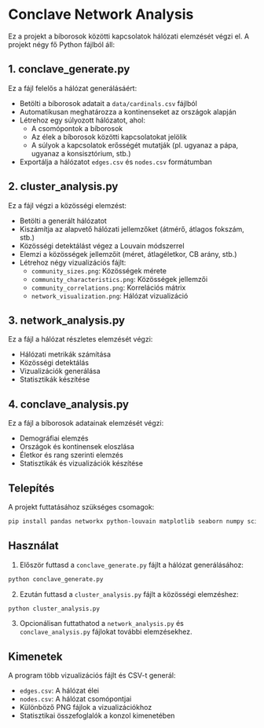 # Conclave Network Analysis

Ez a projekt a bíborosok közötti kapcsolatok hálózati elemzését végzi el. A projekt négy fő Python fájlból áll:

## 1. conclave_generate.py
Ez a fájl felelős a hálózat generálásáért:
- Betölti a bíborosok adatait a `data/cardinals.csv` fájlból
- Automatikusan meghatározza a kontinenseket az országok alapján
- Létrehoz egy súlyozott hálózatot, ahol:
  - A csomópontok a bíborosok
  - Az élek a bíborosok közötti kapcsolatokat jelölik
  - A súlyok a kapcsolatok erősségét mutatják (pl. ugyanaz a pápa, ugyanaz a konsisztórium, stb.)
- Exportálja a hálózatot `edges.csv` és `nodes.csv` formátumban

## 2. cluster_analysis.py
Ez a fájl végzi a közösségi elemzést:
- Betölti a generált hálózatot
- Kiszámítja az alapvető hálózati jellemzőket (átmérő, átlagos fokszám, stb.)
- Közösségi detektálást végez a Louvain módszerrel
- Elemzi a közösségek jellemzőit (méret, átlagéletkor, CB arány, stb.)
- Létrehoz négy vizualizációs fájlt:
  - `community_sizes.png`: Közösségek mérete
  - `community_characteristics.png`: Közösségek jellemzői
  - `community_correlations.png`: Korrelációs mátrix
  - `network_visualization.png`: Hálózat vizualizáció

## 3. network_analysis.py
Ez a fájl a hálózat részletes elemzését végzi:
- Hálózati metrikák számítása
- Közösségi detektálás
- Vizualizációk generálása
- Statisztikák készítése

## 4. conclave_analysis.py
Ez a fájl a bíborosok adatainak elemzését végzi:
- Demográfiai elemzés
- Országok és kontinensek eloszlása
- Életkor és rang szerinti elemzés
- Statisztikák és vizualizációk készítése

## Telepítés

A projekt futtatásához szükséges csomagok:
```bash
pip install pandas networkx python-louvain matplotlib seaborn numpy scikit-learn pycountry pycountry-convert
```

## Használat

1. Először futtasd a `conclave_generate.py` fájlt a hálózat generálásához:
```bash
python conclave_generate.py
```

2. Ezután futtasd a `cluster_analysis.py` fájlt a közösségi elemzéshez:
```bash
python cluster_analysis.py
```

3. Opcionálisan futtathatod a `network_analysis.py` és `conclave_analysis.py` fájlokat további elemzésekhez.

## Kimenetek

A program több vizualizációs fájlt és CSV-t generál:
- `edges.csv`: A hálózat élei
- `nodes.csv`: A hálózat csomópontjai
- Különböző PNG fájlok a vizualizációkhoz
- Statisztikai összefoglalók a konzol kimenetében

